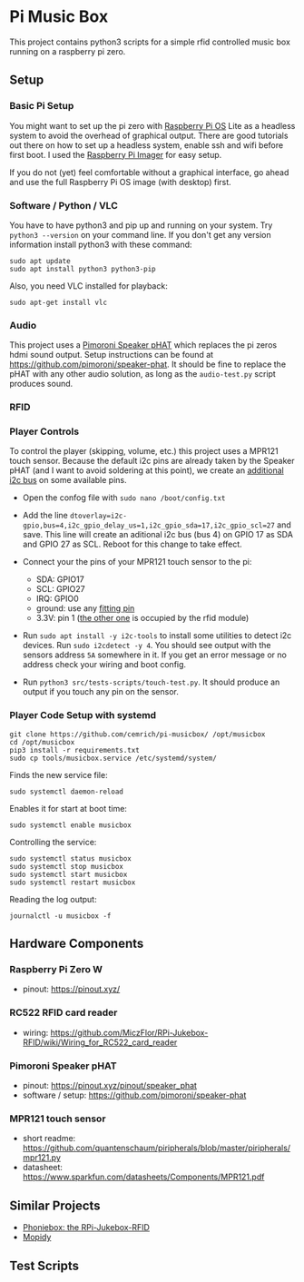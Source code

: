 # Pi Music Box

This project contains python3 scripts for a simple rfid controlled music box running on a raspberry pi zero.

## Setup

### Basic Pi Setup

You might want to set up the pi zero with [Raspberry Pi OS](https://www.raspberrypi.org/software/) Lite as a headless system to avoid the overhead of graphical output. There are good tutorials out there on how to set up a headless system, enable ssh and wifi before first boot. I used the [Raspberry Pi Imager](https://www.raspberrypi.com/software/) for easy setup.

If you do not (yet) feel comfortable without a graphical interface, go ahead and use the full Raspberry Pi OS image (with desktop) first.

### Software / Python / VLC

You have to have python3 and pip up and running on your system. Try `python3 --version` on your command line. If you don't get any version information install python3 with these command:

```
sudo apt update
sudo apt install python3 python3-pip
```

Also, you need VLC installed for playback:

```
sudo apt-get install vlc
```

### Audio

This project uses a [Pimoroni Speaker pHAT](https://shop.pimoroni.com/products/speaker-phat) which replaces the pi zeros hdmi sound output. Setup instructions can be found at https://github.com/pimoroni/speaker-phat. It should be fine to replace the pHAT with any other audio solution, as long as the `audio-test.py` script produces sound.

### RFID

### Player Controls

To control the player (skipping, volume, etc.) this project uses a MPR121 touch sensor. Because the default i2c pins are already taken by the Speaker pHAT (and I want to avoid soldering at this point), we create an [additional i2c bus](https://www.instructables.com/Raspberry-PI-Multiple-I2c-Devices/) on some available pins.

- Open the confog file with `sudo nano /boot/config.txt`
- Add the line `dtoverlay=i2c-gpio,bus=4,i2c_gpio_delay_us=1,i2c_gpio_sda=17,i2c_gpio_scl=27` and save. This line will create an aditional i2c bus (bus 4) on GPIO 17 as SDA and GPIO 27 as SCL. Reboot for this change to take effect.

- Connect your the pins of your MPR121 touch sensor to the pi:
  - SDA: GPIO17
  - SCL: GPIO27
  - IRQ: GPIO0
  - ground: use any [fitting pin](https://pinout.xyz/pinout/ground#)
  - 3.3V: pin 1 ([the other one](https://pinout.xyz/pinout/3v3_power#) is occupied by the rfid module)

- Run `sudo apt install -y i2c-tools` to install some utilities to detect i2c devices. Run `sudo i2cdetect -y 4`. You should see output with the sensors address `5A` somewhere in it. If you get an error message or no address check your wiring and boot config.

- Run `python3 src/tests-scripts/touch-test.py`. It should produce an output if you touch any pin on the sensor.

### Player Code Setup with systemd

```
git clone https://github.com/cemrich/pi-musicbox/ /opt/musicbox
cd /opt/musicbox
pip3 install -r requirements.txt
sudo cp tools/musicbox.service /etc/systemd/system/
```

Finds the new service file:

    sudo systemctl daemon-reload

Enables it for start at boot time:

    sudo systemctl enable musicbox

Controlling the service:

```
sudo systemctl status musicbox
sudo systemctl stop musicbox
sudo systemctl start musicbox
sudo systemctl restart musicbox
```

Reading the log output:

    journalctl -u musicbox -f 

## Hardware Components

### Raspberry Pi Zero W

- pinout: https://pinout.xyz/

### RC522 RFID card reader

- wiring: https://github.com/MiczFlor/RPi-Jukebox-RFID/wiki/Wiring_for_RC522_card_reader

### Pimoroni Speaker pHAT

- pinout: https://pinout.xyz/pinout/speaker_phat
- software / setup: https://github.com/pimoroni/speaker-phat

### MPR121 touch sensor

- short readme: https://github.com/quantenschaum/piripherals/blob/master/piripherals/mpr121.py
- datasheet: https://www.sparkfun.com/datasheets/Components/MPR121.pdf

## Similar Projects

- [Phoniebox: the RPi-Jukebox-RFID](https://github.com/MiczFlor/RPi-Jukebox-RFID)
- [Mopidy](https://mopidy.com/)

## Test Scripts
